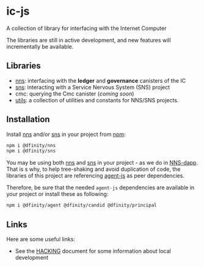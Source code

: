 # ic-js

A collection of library for interfacing with the Internet Computer

The libraries are still in active development, and new features will incrementally be available.

## Libraries

- [nns](/packages/nns): interfacing with the **ledger** and **governance** canisters of the IC
- [sns](/packages/sns): interacting with a Service Nervous System (SNS) project
- cmc: querying the Cmc canister (_coming soon_)
- [utils](/packages/utils): a collection of utilities and constants for NNS/SNS projects.

## Installation

Install [nns](/packages/nns) and/or [sns](/packages/sns) in your project from [npm](https://www.npmjs.com):

```bash
npm i @dfinity/nns
npm i @dfinity/sns
```

You may be using both [nns](/packages/nns) and [sns](/packages/sns) in your project - as we do in [NNS-dapp](https://github.com/dfinity/nns-dapp/).
That is s why, to help tree-shaking and avoid duplication of code, the libraries of this project are referencing [agent-js](https://github.com/dfinity/agent-js) as peer dependencies.

Therefore, be sure that the needed `agent-js` dependencies are available in your project or install these as following:

```bash
npm i @dfinity/agent @dfinity/candid @dfinity/principal
```

## Links

Here are some useful links:

- See the [HACKING](/HACKING.md) document for some information about local development
